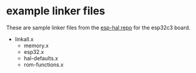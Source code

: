 # example linker files

These are sample linker files from the [esp-hal repo][esp-hal-repo-with-link-files] for the esp32c3 board.  
- linkall.x
  - memory.x
  - esp32.x
  - hal-defaults.x
  - rom-functions.x


[esp-hal-repo-with-link-files]: https://github.com/esp-rs/esp-hal/tree/main/esp-hal/ld